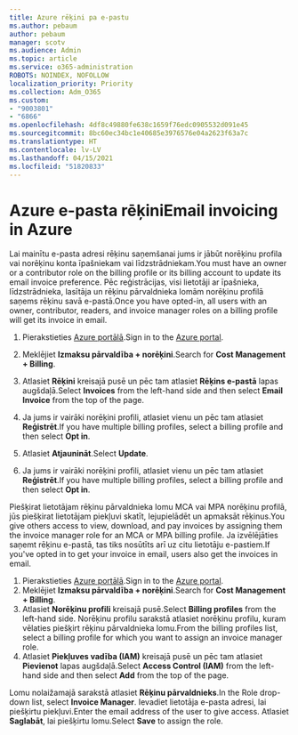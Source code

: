 ```yaml
---
title: Azure rēķini pa e-pastu
ms.author: pebaum
author: pebaum
manager: scotv
ms.audience: Admin
ms.topic: article
ms.service: o365-administration
ROBOTS: NOINDEX, NOFOLLOW
localization_priority: Priority
ms.collection: Adm_O365
ms.custom:
- "9003801"
- "6866"
ms.openlocfilehash: 4df8c49880fe638c1659f76edc0905532d091e45
ms.sourcegitcommit: 8bc60ec34bc1e40685e3976576e04a2623f63a7c
ms.translationtype: HT
ms.contentlocale: lv-LV
ms.lasthandoff: 04/15/2021
ms.locfileid: "51820833"
---
```

# <a name="email-invoicing-in-azure"></a><span data-ttu-id="b47d5-102">Azure e-pasta rēķini</span><span class="sxs-lookup"><span data-stu-id="b47d5-102">Email invoicing in Azure</span></span>

<span data-ttu-id="b47d5-103">Lai mainītu e-pasta adresi rēķinu saņemšanai jums ir jābūt norēķinu profila vai norēķinu konta īpašniekam vai līdzstrādniekam.</span><span class="sxs-lookup"><span data-stu-id="b47d5-103">You must have an owner or a contributor role on the billing profile or its billing account to update its email invoice preference.</span></span> <span data-ttu-id="b47d5-104">Pēc reģistrācijas, visi lietotāji ar īpašnieka, līdzstrādnieka, lasītāja un rēķinu pārvaldnieka lomām norēķinu profilā saņems rēķinu savā e-pastā.</span><span class="sxs-lookup"><span data-stu-id="b47d5-104">Once you have opted-in, all users with an owner, contributor, readers, and invoice manager roles on a billing profile will get its invoice in email.</span></span>

1. <span data-ttu-id="b47d5-105">Pierakstieties [Azure portālā](https://portal.azure.com/).</span><span class="sxs-lookup"><span data-stu-id="b47d5-105">Sign in to the [Azure portal](https://portal.azure.com/).</span></span>
2. <span data-ttu-id="b47d5-106">Meklējiet **Izmaksu pārvaldība + norēķini**.</span><span class="sxs-lookup"><span data-stu-id="b47d5-106">Search for **Cost Management + Billing**.</span></span>
3. <span data-ttu-id="b47d5-107">Atlasiet **Rēķini** kreisajā pusē un pēc tam atlasiet **Rēķins e-pastā** lapas augšdaļā.</span><span class="sxs-lookup"><span data-stu-id="b47d5-107">Select **Invoices** from the left-hand side and then select **Email Invoice** from the top of the page.</span></span>
4. <span data-ttu-id="b47d5-108">Ja jums ir vairāki norēķini profili, atlasiet vienu un pēc tam atlasiet **Reģistrēt**.</span><span class="sxs-lookup"><span data-stu-id="b47d5-108">If you have multiple billing profiles, select a billing profile and then select **Opt in**.</span></span>

5. <span data-ttu-id="b47d5-109">Atlasiet **Atjaunināt**.</span><span class="sxs-lookup"><span data-stu-id="b47d5-109">Select **Update**.</span></span>
6. <span data-ttu-id="b47d5-110">Ja jums ir vairāki norēķini profili, atlasiet vienu un pēc tam atlasiet **Reģistrēt**.</span><span class="sxs-lookup"><span data-stu-id="b47d5-110">If you have multiple billing profiles, select a billing profile and then select **Opt in**.</span></span>

<span data-ttu-id="b47d5-111">Piešķirat lietotājam rēķinu pārvaldnieka lomu MCA vai MPA norēķinu profilā, jūs piešķirat lietotājam piekļuvi skatīt, lejupielādēt un apmaksāt rēķinus.</span><span class="sxs-lookup"><span data-stu-id="b47d5-111">You give others access to view, download, and pay invoices by assigning them the invoice manager role for an MCA or MPA billing profile.</span></span> <span data-ttu-id="b47d5-112">Ja izvēlējāties saņemt rēķinu e-pastā, tas tiks nosūtīts arī uz citu lietotāju e-pastiem.</span><span class="sxs-lookup"><span data-stu-id="b47d5-112">If you've opted in to get your invoice in email, users also get the invoices in email.</span></span>

1. <span data-ttu-id="b47d5-113">Pierakstieties [Azure portālā](https://portal.azure.com/).</span><span class="sxs-lookup"><span data-stu-id="b47d5-113">Sign in to the [Azure portal](https://portal.azure.com/).</span></span>
2. <span data-ttu-id="b47d5-114">Meklējiet **Izmaksu pārvaldība + norēķini**.</span><span class="sxs-lookup"><span data-stu-id="b47d5-114">Search for **Cost Management + Billing**.</span></span>
3. <span data-ttu-id="b47d5-115">Atlasiet **Norēķinu profili** kreisajā pusē.</span><span class="sxs-lookup"><span data-stu-id="b47d5-115">Select **Billing profiles** from the left-hand side.</span></span> <span data-ttu-id="b47d5-116">Norēķinu profilu sarakstā atlasiet norēķinu profilu, kuram vēlaties piešķirt rēķinu pārvaldnieka lomu.</span><span class="sxs-lookup"><span data-stu-id="b47d5-116">From the billing profiles list, select a billing profile for which you want to assign an invoice manager role.</span></span>
4. <span data-ttu-id="b47d5-117">Atlasiet **Piekļuves vadība (IAM)** kreisajā pusē un pēc tam atlasiet **Pievienot** lapas augšdaļā.</span><span class="sxs-lookup"><span data-stu-id="b47d5-117">Select **Access Control (IAM)** from the left-hand side and then select **Add** from the top of the page.</span></span>

<span data-ttu-id="b47d5-118">Lomu nolaižamajā sarakstā atlasiet **Rēķinu pārvaldnieks**.</span><span class="sxs-lookup"><span data-stu-id="b47d5-118">In the Role drop-down list, select **Invoice Manager**.</span></span> <span data-ttu-id="b47d5-119">Ievadiet lietotāja e-pasta adresi, lai piešķirtu piekļuvi.</span><span class="sxs-lookup"><span data-stu-id="b47d5-119">Enter the email address of the user to give access.</span></span> <span data-ttu-id="b47d5-120">Atlasiet **Saglabāt**, lai piešķirtu lomu.</span><span class="sxs-lookup"><span data-stu-id="b47d5-120">Select **Save** to assign the role.</span></span>
